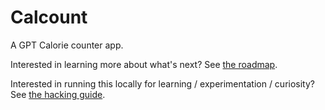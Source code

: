 # Calcount

A GPT Calorie counter app.

Interested in learning more about what's next? See [the
roadmap](https://github.com/jdevries3133/calcount/tree/main/ROADMAP.md).

Interested in running this locally for learning / experimentation / curiosity?
See [the hacking
guide](https://github.com/jdevries3133/calcount/blob/main/HACKING.md).
